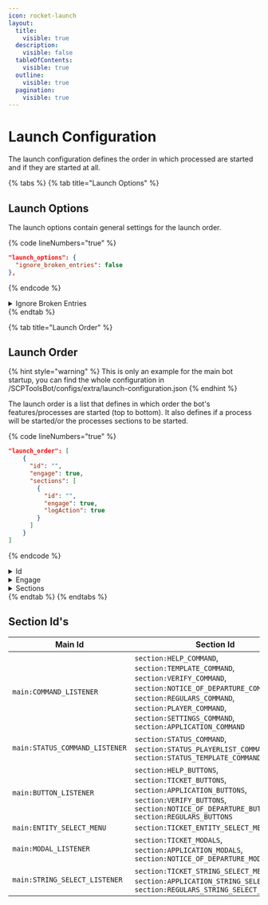 ```yaml
---
icon: rocket-launch
layout:
  title:
    visible: true
  description:
    visible: false
  tableOfContents:
    visible: true
  outline:
    visible: true
  pagination:
    visible: true
---
```


# Launch Configuration

The launch configuration defines the order in which processed are started and if they are started at all.

{% tabs %}
{% tab title="Launch Options" %}
## Launch Options

The launch options contain general settings for the launch order.

{% code lineNumbers="true" %}
```json
"launch_options": {
  "ignore_broken_entries": false
},
```
{% endcode %}

<details>

<summary>Ignore Broken Entries</summary>

{% hint style="danger" %}
A broken launch configuration is not good. You should delete it and let it be regenerated before you start the bot again
{% endhint %}

Defines if entries that are missing from the config, or configured incorrectly should be ignored on startup. If this option is set to `false`, the bot will notify the user of the broken entry or sometimes crash to prevent further errors.

</details>
{% endtab %}

{% tab title="Launch Order" %}
## Launch Order

{% hint style="warning" %}
This is only an example for the main bot startup, you can find the whole configuration in /SCPToolsBot/configs/extra/launch-configuration.json
{% endhint %}

The launch order is a list that defines in which order the bot's features/processes are started (top to bottom). It also defines if a process will be started/or the processes sections to be started.

{% code lineNumbers="true" %}
```json
"launch_order": [
    {
      "id": "",
      "engage": true,
      "sections": [
        {
          "id": "",
          "engage": true,
          "logAction": true
        }
      ]
    }
]
```
{% endcode %}

<details>

<summary>Id</summary>

The id of the process, all available Id's are:

`main:BOT`, `main:STATUS_CLUSTER`, `main:COMMAND_MANAGER`, `main:COMMAND_LISTENER`, `main:STATUS_COMMAND_LISTENER`, `main:BUTTON_LISTENER`, `main:ENTITY_SELECT_LISTENER`, `main:MODAL_LISTENER`, `main:STRING_SELECT_LISTENER`, `main:NOTICE_OF_DEPARTURE_CHECKER`, `main:REGULARS_CHECKER`

</details>

<details>

<summary>Engage</summary>

Determines if the process should be engaged

</details>

<details>

<summary>Sections</summary>

Id - [#section-ids](launch-configuration.md#section-ids "mention")

Engage - Defines if the section should be engaged

Log Action - Defines if the action should be logged in the console

</details>
{% endtab %}
{% endtabs %}

## Section Id's

<table data-full-width="false"><thead><tr><th>Main  Id</th><th>Section Id</th></tr></thead><tbody><tr><td><code>main:COMMAND_LISTENER</code></td><td><code>section:HELP_COMMAND</code>, <code>section:TEMPLATE_COMMAND</code>, <code>section:VERIFY_COMMAND</code>, <code>section:NOTICE_OF_DEPARTURE_COMMAND</code>, <code>section:REGULARS_COMMAND</code>, <code>section:PLAYER_COMMAND</code>, <code>section:SETTINGS_COMMAND</code>, <code>section:APPLICATION_COMMAND</code></td></tr><tr><td><code>main:STATUS_COMMAND_LISTENER</code></td><td><code>section:STATUS_COMMAND</code>, <code>section:STATUS_PLAYERLIST_COMMAND</code>, <code>section:STATUS_TEMPLATE_COMMAND</code></td></tr><tr><td><code>main:BUTTON_LISTENER</code></td><td><code>section:HELP_BUTTONS</code>, <code>section:TICKET_BUTTONS</code>, <code>section:APPLICATION_BUTTONS</code>, <code>section:VERIFY_BUTTONS</code>, <code>section:NOTICE_OF_DEPARTURE_BUTTONS,</code> <code>section:REGULARS_BUTTONS</code></td></tr><tr><td><code>main:ENTITY_SELECT_MENU</code></td><td><code>section:TICKET_ENTITY_SELECT_MENUS</code></td></tr><tr><td><code>main:MODAL_LISTENER</code></td><td><code>section:TICKET_MODALS</code>, <code>section:APPLICATION_MODALS</code>, <code>section:NOTICE_OF_DEPARTURE_MODALS</code></td></tr><tr><td><code>main:STRING_SELECT_LISTENER</code></td><td><code>section:TICKET_STRING_SELECT_MENUS</code>, <code>section:APPLICATION_STRING_SELECT_MENUS</code>, <code>section:REGULARS_STRING_SELECT_MENU</code></td></tr></tbody></table>
